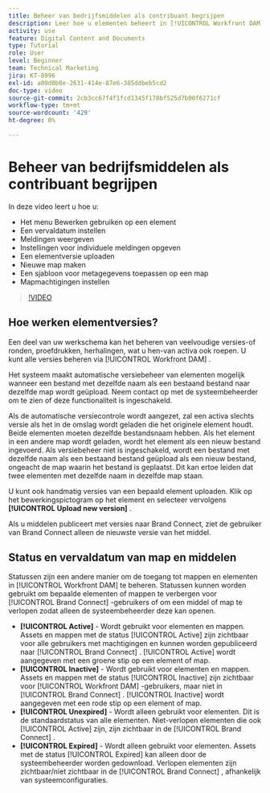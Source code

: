```yaml
---
title: Beheer van bedrijfsmiddelen als contribuant begrijpen
description: Leer hoe u elementen beheert in [!UICONTROL Workfront DAM] om uw workflow te verbeteren.
activity: use
feature: Digital Content and Documents
type: Tutorial
role: User
level: Beginner
team: Technical Marketing
jira: KT-8996
exl-id: a09d0b0e-2631-414e-87e6-385ddbeb5cd2
doc-type: video
source-git-commit: 2cb3cc67f4f1fcd1345f178bf525d7b00f6271cf
workflow-type: tm+mt
source-wordcount: '429'
ht-degree: 0%

---
```


# Beheer van bedrijfsmiddelen als contribuant begrijpen

In deze video leert u hoe u:

* Het menu Bewerken gebruiken op een element
* Een vervaldatum instellen
* Meldingen weergeven
* Instellingen voor individuele meldingen opgeven
* Een elementversie uploaden
* Nieuwe map maken
* Een sjabloon voor metagegevens toepassen op een map
* Mapmachtigingen instellen

>[!VIDEO](https://video.tv.adobe.com/v/335256/?quality=12&learn=on)

## Hoe werken elementversies?

Een deel van uw werkschema kan het beheren van veelvoudige versies-of ronden, proefdrukken, herhalingen, wat u hen-van activa ook roepen. U kunt alle versies beheren via [!UICONTROL Workfront DAM] .

Het systeem maakt automatische versiebeheer van elementen mogelijk wanneer een bestand met dezelfde naam als een bestaand bestand naar dezelfde map wordt geüpload. Neem contact op met de systeembeheerder om te zien of deze functionaliteit is ingeschakeld.

Als de automatische versiecontrole wordt aangezet, zal een activa slechts versie als het in de omslag wordt geladen die het originele element houdt. Beide elementen moeten dezelfde bestandsnaam hebben. Als het element in een andere map wordt geladen, wordt het element als een nieuw bestand ingevoerd.
Als versiebeheer niet is ingeschakeld, wordt een bestand met dezelfde naam als een bestaand bestand geüpload als een nieuw bestand, ongeacht de map waarin het bestand is geplaatst. Dit kan ertoe leiden dat twee elementen met dezelfde naam in dezelfde map staan.

U kunt ook handmatig versies van een bepaald element uploaden. Klik op het bewerkingspictogram op het element en selecteer vervolgens **[!UICONTROL Upload new version]** .

Als u middelen publiceert met versies naar Brand Connect, ziet de gebruiker van Brand Connect alleen de nieuwste versie van het middel.

## Status en vervaldatum van map en middelen

Statussen zijn een andere manier om de toegang tot mappen en elementen in [!UICONTROL Workfront DAM] te beheren. Statussen kunnen worden gebruikt om bepaalde elementen of mappen te verbergen voor [!UICONTROL Brand Connect] -gebruikers of om een middel of map te verlopen zodat alleen de systeembeheerder deze kan openen.

* **[!UICONTROL Active]** - Wordt gebruikt voor elementen en mappen. Assets en mappen met de status [!UICONTROL Active] zijn zichtbaar voor alle gebruikers met machtigingen en kunnen worden gepubliceerd naar [!UICONTROL Brand Connect] . [!UICONTROL Active] wordt aangegeven met een groene stip op een element of map.
* **[!UICONTROL Inactive]** - Wordt gebruikt voor elementen en mappen. Assets en mappen met de status [!UICONTROL Inactive] zijn zichtbaar voor [!UICONTROL Workfront DAM] -gebruikers, maar niet in [!UICONTROL Brand Connect] . [!UICONTROL Inactive] wordt aangegeven met een rode stip op een element of map.
* **[!UICONTROL Unexpired]** - Wordt alleen gebruikt voor elementen. Dit is de standaardstatus van alle elementen. Niet-verlopen elementen die ook [!UICONTROL Active] zijn, zijn zichtbaar in de [!UICONTROL Brand Connect] .
* **[!UICONTROL Expired]** - Wordt alleen gebruikt voor elementen. Assets met de status [!UICONTROL Expired] kan alleen door de systeembeheerder worden gedownload. Verlopen elementen zijn zichtbaar/niet zichtbaar in de [!UICONTROL Brand Connect] , afhankelijk van systeemconfiguraties.

